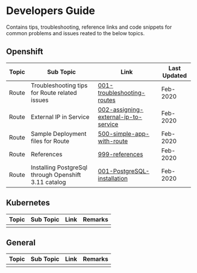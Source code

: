 # Developers Guide

Contains tips, troubleshooting, reference links and code snippets for common problems and issues reated to the below topics.


## Openshift

| Topic                 | Sub Topic                     |Link                       | Last Updated| 
| -------------         | -------------                 |-------------              |------------- |
| Route                  | Troubleshooting tips for Route related issues |                             [001-troubleshooting-routes](https://github.com/GandhiCloud/developers-guide/tree/master/Openshift/Routes/001-troubleshooting-routes)   | Feb-2020 |
| Route                  | External IP in Service |                             [002-assigning-external-ip-to-service](https://github.com/GandhiCloud/developers-guide/tree/master/Openshift/Routes/002-assigning-external-ip-to-service)   |Feb-2020 |
| Route                  | Sample Deployment files for Route |                             [500-simple-app-with-route](https://github.com/GandhiCloud/developers-guide/tree/master/Openshift/Routes/500-simple-app-with-route)   |Feb-2020 |
| Route                  | References|                                                      [999-references](https://github.com/GandhiCloud/developers-guide/tree/master/Openshift/Routes/999-references)   |Feb-2020 |
| Route                  | Installing PostgreSql through Openshift 3.11 catalog |                             [001-PostgreSQL-installation](https://github.com/GandhiCloud/developers-guide/tree/master/Openshift/General/001-PostgreSQL-installation)   |Feb-2020 |


## Kubernetes

| Topic                 | Sub Topic                     |Link                       | Remarks| 
| -------------         | -------------                 |-------------              |------------- |
|                   |  |                             |  |


## General

| Topic                 | Sub Topic                     |Link                       | Remarks| 
| -------------         | -------------                 |-------------              |------------- |
|                   |  |                              |  |

